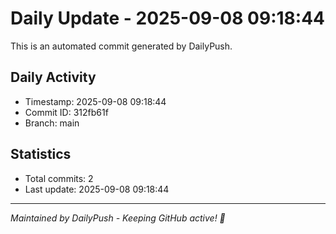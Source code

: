 # Daily Update - 2025-09-08 09:18:44

This is an automated commit generated by DailyPush.

## Daily Activity
- Timestamp: 2025-09-08 09:18:44
- Commit ID: 312fb61f
- Branch: main

## Statistics
- Total commits: 2
- Last update: 2025-09-08 09:18:44

---
*Maintained by DailyPush - Keeping GitHub active! 🚀*
